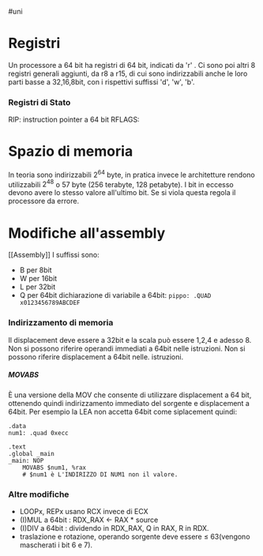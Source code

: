 #uni 
# Registri
Un processore a 64 bit ha registri di 64 bit, indicati da 'r' .
Ci sono poi altri 8 registri generali aggiunti, da r8 a r15, di cui sono indirizzabili anche le loro parti basse a 32,16,8bit, con i rispettivi suffissi 'd', 'w', 'b'.
### Registri di Stato
RIP: instruction pointer a 64 bit
RFLAGS:
# Spazio di memoria
In teoria sono indirizzabili $2^{64}$ byte, in pratica invece le architetture rendono utilizzabili $2^{48}$ o $57$ byte (256 terabyte, 128 petabyte).
I bit in eccesso devono avere lo stesso valore all'ultimo bit.
Se si viola questa regola il processore da errore.
# Modifiche all'assembly
[[Assembly]]
I suffissi sono: 
- B per 8bit
- W per 16bit
- L per 32bit
- Q per 64bit
dichiarazione di variabile a 64bit:
`pippo: .QUAD x0123456789ABCDEF`
### Indirizzamento di memoria
Il displacement deve essere a 32bit e la scala può essere 1,2,4 e adesso 8.
Non si possono riferire operandi immediati a 64bit nelle istruzioni.
Non si possono riferire displacement a 64bit nelle. istruzioni.
##### MOVABS
È una versione della MOV che consente di utilizzare displacement a 64 bit, ottenendo quindi indirizzamento immediato del sorgente e displacement a 64bit.
Per esempio la LEA non accetta 64bit come siplacement quindi:
```assembly
.data
num1: .quad 0xecc

.text
.global _main
_main: NOP
	MOVABS $num1, %rax
	# $num1 è L'INDIRIZZO DI NUM1 non il valore.
```
### Altre modifiche
- LOOPx, REPx usano RCX invece di ECX
- (I)MUL a 64bit : RDX_RAX <- RAX * source
- (I)DIV a 64bit : dividendo in RDX_RAX, Q in RAX, R in RDX.
- traslazione e rotazione, operando sorgente deve essere ≤ 63(vengono mascherati i bit 6 e 7).